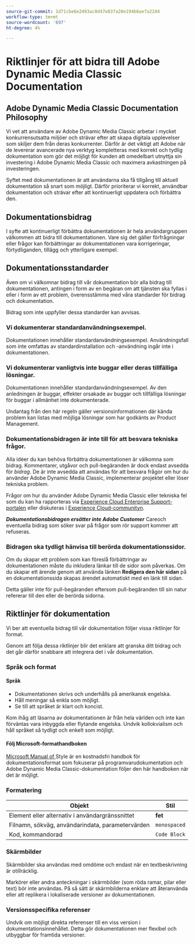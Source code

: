 ```yaml
---
source-git-commit: 1d71cbe6e2493ac8d47e837a20e194b6ae7a22d4
workflow-type: tm+mt
source-wordcount: '697'
ht-degree: 4%

---
```

# Riktlinjer för att bidra till Adobe Dynamic Media Classic Documentation

## Adobe Dynamic Media Classic Documentation Philosophy

Vi vet att användare av Adobe Dynamic Media Classic arbetar i mycket konkurrensutsatta miljöer och strävar efter att skapa digitala upplevelser som skiljer dem från deras konkurrenter. Därför är det viktigt att Adobe när de levererar avancerade nya verktyg kompletteras med korrekt och tydlig dokumentation som gör det möjligt för kunden att omedelbart utnyttja sin investering i Adobe Dynamic Media Classic och maximera avkastningen på investeringen.

Syftet med dokumentationen är att användarna ska få tillgång till aktuell dokumentation så snart som möjligt. Därför prioriterar vi korrekt, användbar dokumentation och strävar efter att kontinuerligt uppdatera och förbättra den.

## Dokumentationsbidrag

I syfte att kontinuerligt förbättra dokumentationen är hela användargruppen välkommen att bidra till dokumentationen. Vare sig det gäller förfrågningar eller frågor kan förbättringar av dokumentationen vara korrigeringar, förtydliganden, tillägg och ytterligare exempel.

## Dokumentationsstandarder

Även om vi välkomnar bidrag till vår dokumentation bör alla bidrag till dokumentationen, antingen i form av en begäran om att tjänsten ska fyllas i eller i form av ett problem, överensstämma med våra standarder för bidrag och dokumentation.

Bidrag som inte uppfyller dessa standarder kan avvisas.

### Vi dokumenterar standardanvändningsexempel.

Dokumentationen innehåller standardanvändningsexempel. Användningsfall som inte omfattas av standardinstallation och -användning ingår inte i dokumentationen.

### Vi dokumenterar vanligtvis inte buggar eller deras tillfälliga lösningar.

Dokumentationen innehåller standardanvändningsexempel. Av den anledningen är buggar, effekter orsakade av buggar och tillfälliga lösningar för buggar i allmänhet inte dokumenterade.

Undantag från den här regeln gäller versionsinformationen där kända problem kan listas med möjliga lösningar som har godkänts av Product Management.

### Dokumentationsbidragen är inte till för att besvara tekniska frågor.

Alla idéer du kan behöva förbättra dokumentationen är välkomna som bidrag. Kommentarer, utgåvor och pull-begäranden är dock endast avsedda för *bidrag*. De är inte avsedda att användas för att besvara frågor om hur du använder Adobe Dynamic Media Classic, implementerar projektet eller löser tekniska problem.

Frågor om hur du använder Adobe Dynamic Media Classic eller tekniska fel som du kan ha rapporteras via [Experience Cloud Enterprise Support-portalen](https://helpx.adobe.com/se/contact/enterprise-support.ec.html) eller diskuteras i [Experience Cloud-communityn](https://forums.adobe.com/community/experience-cloud/marketing-cloud/experience-manager).

***Dokumentationsbidragen ersätter inte Adobe Customer*** Careoch eventuella bidrag som söker svar på frågor som rör support kommer att refuseras.

### Bidragen ska tydligt hänvisa till berörda dokumentationssidor.

Om du skapar ett problem som kan föreslå förbättringar av dokumentationen måste du inkludera länkar till de sidor som påverkas. Om du skapar ett ärende genom att använda länken **Redigera den här sidan** på en dokumentationssida skapas ärendet automatiskt med en länk till sidan.

Detta gäller inte för pull-begäranden eftersom pull-begäranden till sin natur refererar till den eller de berörda sidorna.

## Riktlinjer för dokumentation

Vi ber att eventuella bidrag till vår dokumentation följer vissa riktlinjer för format.

Genom att följa dessa riktlinjer blir det enklare att granska ditt bidrag och det går därför snabbare att integrera det i vår dokumentation.

### Språk och format

#### Språk

* Dokumentationen skrivs och underhålls på amerikansk engelska.
* Håll meningar så enkla som möjligt.
* Se till att språket är klart och koncist.

Kom ihåg att läsarna av dokumentationen är från hela världen och inte kan förväntas vara inbyggda eller flytande engelska. Undvik kollokvialism och håll språket så tydligt och enkelt som möjligt.

#### Följ Microsoft-formathandboken

[Microsoft Manual of ](https://docs.microsoft.com/en-us/style-guide/welcome/) Style är en kostnadsfri handbok för dokumentationsformat som fokuserar på programvarudokumentation och Adobe Dynamic Media Classic-dokumentation följer den här handboken när det är möjligt.

### Formatering

| Objekt | Stil |
|---|---|
| Element eller alternativ i användargränssnittet | **fet** |
| Filnamn, sökväg, användarindata, parametervärden | `monospaced` |
| Kod, kommandorad | ```Code Block``` |

### Skärmbilder

Skärmbilder ska användas med omdöme och endast när en textbeskrivning är otillräcklig.

Markörer eller andra anteckningar i skärmbilder (som röda ramar, pilar eller text) bör inte användas. På så sätt är skärmbilderna enklare att återanvända eller att replikera i lokaliserade versioner av dokumentationen.

### Versionsspecifika referenser

Undvik om möjligt direkta referenser till en viss version i dokumentationsinnehållet. Detta gör dokumentationen mer flexibel och utbyggbar för framtida versioner.
